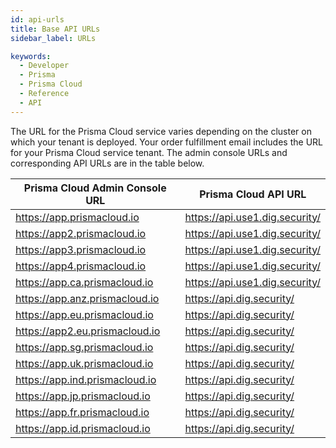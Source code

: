 ```yaml
---
id: api-urls
title: Base API URLs
sidebar_label: URLs

keywords:
  - Developer
  - Prisma
  - Prisma Cloud
  - Reference
  - API
---
```


The URL for the Prisma Cloud service varies depending on the cluster on which your tenant is deployed. Your order fulfillment email includes the URL for your Prisma Cloud service tenant. The admin console URLs and corresponding API URLs are in the table below.

| Prisma Cloud Admin Console URL   | Prisma Cloud API URL             |
| -------------------------------- | -------------------------------- |
| <https://app.prismacloud.io>     | <https://api.use1.dig.security/> |
| <https://app2.prismacloud.io>    | <https://api.use1.dig.security/> |
| <https://app3.prismacloud.io>    | <https://api.use1.dig.security/> |
| <https://app4.prismacloud.io>    | <https://api.use1.dig.security/> |
| <https://app.ca.prismacloud.io>  | <https://api.use1.dig.security/> |
| <https://app.anz.prismacloud.io> | <https://api.dig.security/>      |
| <https://app.eu.prismacloud.io>  | <https://api.dig.security/>      |
| <https://app2.eu.prismacloud.io> | <https://api.dig.security/>      |
| <https://app.sg.prismacloud.io>  | <https://api.dig.security/>      |
| <https://app.uk.prismacloud.io>  | <https://api.dig.security/>      |
| <https://app.ind.prismacloud.io> | <https://api.dig.security/>      |
| <https://app.jp.prismacloud.io>  | <https://api.dig.security/>      |
| <https://app.fr.prismacloud.io>  | <https://api.dig.security/>      |
| <https://app.id.prismacloud.io>  | <https://api.dig.security/>      |

